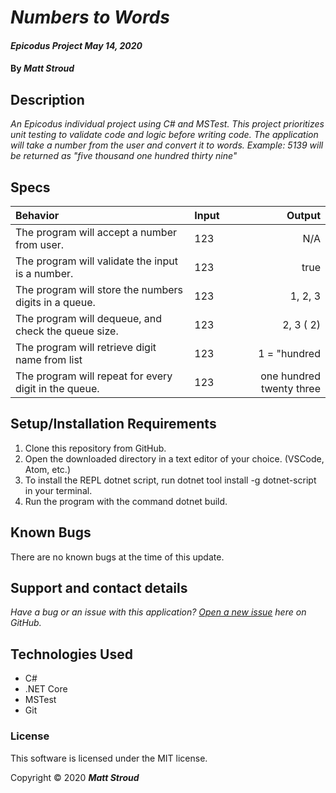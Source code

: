 # _Numbers to Words_

#### _Epicodus Project May 14, 2020_

#### By _**Matt Stroud**_

## Description

_An Epicodus individual project using C# and MSTest. This project prioritizes unit testing to validate code and logic before writing code._
_The application will take a number from the user and convert it to words._
_Example: 5139 will be returned as "five thousand one hundred thirty nine"_

## Specs
| Behavior                                                 | Input             | Output           |
|:---------------------------------------------------------|:------------------|-----------------:|
| The program will accept a number from user.              | 123               | N/A              |
| The program will validate the input is a number.         | 123               | true             |
| The program will store the numbers digits in a queue.    | 123               | 1, 2, 3          |
| The program will dequeue, and check the queue size.      | 123               | 2, 3   ( 2)      |
| The program will retrieve digit name from list           | 123               | 1 = "hundred     |
| The program will repeat for every digit in the queue.    | 123               | one hundred twenty three |

## Setup/Installation Requirements

1. Clone this repository from GitHub.
2. Open the downloaded directory in a text editor of your choice.
  (VSCode, Atom, etc.)
3. To install the REPL dotnet script, run dotnet tool install -g dotnet-script in your terminal.
4. Run the program with the command dotnet build.

## Known Bugs

There are no known bugs at the time of this update.
 
## Support and contact details

_Have a bug or an issue with this application? [Open a new issue](https://github.com/mlstroud/scrabble/issues) here on GitHub._

## Technologies Used

* C#
* .NET Core
* MSTest
* Git

### License

This software is licensed under the MIT license.

Copyright © 2020 **_Matt Stroud_**